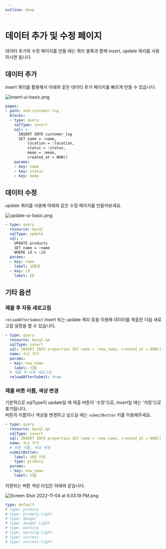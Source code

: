 ```yaml
---
outline: deep
---
```


# 데이터 추가 및 수정 페이지

데이터 추가와 수정 페이지를 만들 때는 쿼리 블록과 함께 insert, update 쿼리를 사용하시면 됩니다. 

## 데이터 추가

insert 쿼리를 활용해서 아래와 같은 데이터 추가 페이지를 빠르게 만들 수 있습니다. 

![](https://imagedelivery.net/MHVC-FGTDyxApYeHyF29Tw/3d4aa152-7f56-485f-3a43-f48cc1db1b00/docs "insert-ui-basic.png")

```yaml
pages:
- path: add-customer-log
  blocks:
  - type: query
    sqlType: insert
    sql: > 
      INSERT INTO customer_log
      SET name = :name,
          location = :location,
          status = :status,
          memo = :memo,
          created_at = NOW()
    params:
    - key: name
    - key: status
    - key: memo
```

## 데이터 수정

update 쿼리를 사용해 아래와 같은 수정 페이지를 만들어보세요.

![](https://imagedelivery.net/MHVC-FGTDyxApYeHyF29Tw/e7d167bc-f41e-4bfd-d66f-e2967f409200/docs "update-ui-basic.png")

```yaml
- type: query
  resource: mysql
  sqlType: update
  sql: >
    UPDATE products
    SET name = :name
    WHERE id = :id
  params:
  - key: name
    label: 상품명
  - key: id
    label: ID
```

## 기타 옵션

### 제출 후 자동 새로고침

`reloadAfterSubmit` insert 또는 update 쿼리 등을 이용해 데이터를 제출한 다음 새로고침 설정을 할 수 있습니다. 

```yaml
- type: query
  resource: mysql.qa
  sqlType: insert
  sql: INSERT INTO properties SET name = :new_name, created_at = NOW()
  name: 숙소 추가
  params:
  - key: new_name
    label: 이름
  # 제출 후 자동 새로고침
  reloadAfterSubmit: true
```

### 제출 버튼 이름, 색상 변경

기본적으로 sqlType이 update일 때 제출 버튼이 '수정'으로, insert일 때는 '저장'으로 표기됩니다.  
버튼의 이름이나 색상을 변경하고 싶으실 때는 `submitButton` 키를 이용해주세요.  

```yaml
- type: query
  resource: mysql.qa
  sqlType: insert
  sql: INSERT INTO properties SET name = :new_name, created_at = NOW()
  name: 숙소 추가
  # 버튼 이름, 색상 변경
  submitButton:
    label: 내용 저장
    type: primary  
  params:
  - key: new_name
    label: 이름
```

지원되는 버튼 색상 타입은 아래와 같습니다.

![](https://imagedelivery.net/MHVC-FGTDyxApYeHyF29Tw/ba1e68b0-2399-4433-d12a-98bb6b322800/docs "Screen Shot 2022-11-04 at 6.03.19 PM.png")

```yaml
type: default
# type: primary
# type: primary-light
# type: danger
# type: danger-light
# type: warning
# type: warning-light
# type: success
# type: success-light
```